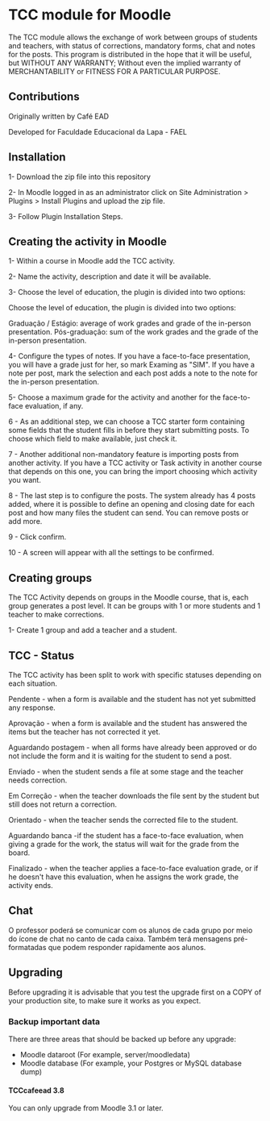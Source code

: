 # TCC module for Moodle 

The TCC module allows the exchange of work between groups of students and teachers, with status of corrections, mandatory forms,  chat and notes for the posts.
This program is distributed in the hope that it will be useful, but WITHOUT ANY WARRANTY; 
Without even the implied warranty of MERCHANTABILITY or FITNESS FOR A PARTICULAR PURPOSE.  


## Contributions

Originally written by Café EAD

Developed for Faculdade Educacional da Lapa - FAEL


## Installation
1- Download the zip file into this repository

2- In Moodle logged in as an administrator click on Site Administration > Plugins > Install Plugins and upload the zip file.

3- Follow Plugin Installation Steps.

## Creating the activity in Moodle

1- Within a course in Moodle add the TCC activity.

2- Name the activity, description and date it will be available.

3- Choose the level of education, the plugin is divided into two options:

Choose the level of education, the plugin is divided into two options:

Graduação / Estágio: average of work grades and grade of the in-person presentation.
Pós-graduação: sum of the work grades and the grade of the in-person presentation.

4- Configure the types of notes. If you have a face-to-face presentation, you will have a grade just for her, so mark Examing as "SIM". If you have a note per post, mark the selection and each post adds a note to the note for the in-person presentation.

5- Choose a maximum grade for the activity and another for the face-to-face evaluation, if any.

6 - As an additional step, we can choose a TCC starter form containing some fields that the student fills in before they start submitting posts. To choose which field to make available, just check it.

7 - Another additional non-mandatory feature is importing posts from another activity. If you have a TCC activity or Task activity in another course that depends on this one, you can bring the import choosing which activity you want.

8 - The last step is to configure the posts. The system already has 4 posts added, where it is possible to define an opening and closing date for each post and how many files the student can send. You can remove posts or add more.

9 - Click confirm.

10 - A screen will appear with all the settings to be confirmed.


## Creating groups

The TCC Activity depends on groups in the Moodle course, that is, each group generates a post level. It can be groups with 1 or more students and 1 teacher to make corrections.

1- Create 1 group and add a teacher and a student.

## TCC - Status

The TCC activity has been split to work with specific statuses depending on each situation.

Pendente - when a form is available and the student has not yet submitted any response.

Aprovação - when a form is available and the student has answered the items but the teacher has not corrected it yet.

Aguardando postagem - when all forms have already been approved or do not include the form and it is waiting for the student to send a post.

Enviado -  when the student sends a file at some stage and the teacher needs correction.

Em Correção - when the teacher downloads the file sent by the student but still does not return a correction.

Orientado - when the teacher sends the corrected file to the student.

Aguardando banca -if the student has a face-to-face evaluation, when giving a grade for the work, the status will wait for the grade from the board.

Finalizado - when the teacher applies a face-to-face evaluation grade, or if he doesn't have this evaluation, when he assigns the work grade, the activity ends.

## Chat

O professor poderá se comunicar com os alunos de cada grupo por meio do ícone de chat no canto de cada caixa. Também terá mensagens pré-formatadas que podem responder rapidamente aos alunos.


## Upgrading

Before upgrading it is advisable that you test the upgrade first on a COPY of your production site, to make sure it works as you expect.

### Backup important data ###
There are three areas that should be backed up before any upgrade:

* Moodle dataroot (For example, server/moodledata)
* Moodle database (For example, your Postgres or MySQL database dump)


#### TCCcafeead 3.8 ####
You can only upgrade from Moodle 3.1 or later.
